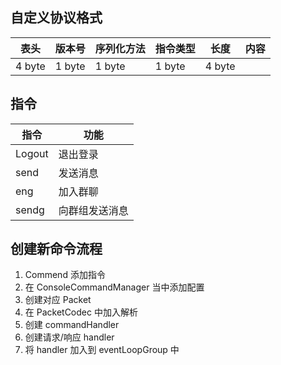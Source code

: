## 自定义协议格式

| 表头   | 版本号 | 序列化方法 | 指令类型 | 长度   | 内容 |
| ------ | ------ | ---------- | -------- | ------ | ---- |
| 4 byte | 1 byte | 1 byte     | 1 byte   | 4 byte |      |



## 指令

| 指令                      | 功能           |
| ------------------------- | -------------- |
| Logout                    | 退出登录       |
| send <username> <message> | 发送消息       |
| eng <groupname>           | 加入群聊       |
| sendg <groupname>         | 向群组发送消息 |



## 创建新命令流程

1. Commend 添加指令
2. 在 ConsoleCommandManager 当中添加配置
3. 创建对应 Packet
4. 在 PacketCodec 中加入解析
5. 创建 commandHandler
6. 创建请求/响应 handler
7. 将 handler 加入到 eventLoopGroup 中

